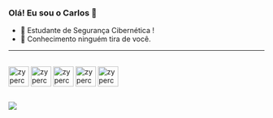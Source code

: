 ### Olá! Eu sou o Carlos 👋

- 🔭 Estudante de Segurança Cibernética !
- 🔮 Conhecimento ninguém tira de você.

---

<div style="display: inline_block"><br>
  <img align="center" alt="zyperch" height="40" width="40" src="https://cdn.jsdelivr.net/gh/devicons/devicon/icons/python/python-original-wordmark.svg">
  <img align="center" alt="zyperch" height="40" width="40" src="https://cdn.jsdelivr.net/gh/devicons/devicon/icons/mysql/mysql-original-wordmark.svg" />
  <img align="center" alt="zyperch" height="40" width="40" src="https://raw.githubusercontent.com/devicons/devicon/refs/tags/v2.16.0/icons/docker/docker-original-wordmark.svg" />
  <img align="center" alt="zyperch" height="40" width="40" src="https://raw.githubusercontent.com/devicons/devicon/refs/tags/v2.16.0/icons/go/go-original-wordmark.svg" />
  <img align="center" alt="zyperch" height="40" width="40" src="https://raw.githubusercontent.com/devicons/devicon/refs/tags/v2.16.0/icons/linux/linux-original.svg" />

          
  
          
  
</div>

##

<div> 
  <a href="https://www.instagram.com/carlos_dhenrique/" target="_blank"><img src="https://img.shields.io/badge/-Instagram-%23E4405F?style=for-the-badge&logo=instagram&logoColor=white" target="_blank"></a>
